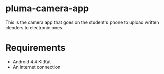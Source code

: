 # pluma-camera-app
This is the camera app that goes on the student's phone to upload written clenders to electronic ones.

# Requirements
- Android 4.4 KitKat
- An internet connection
